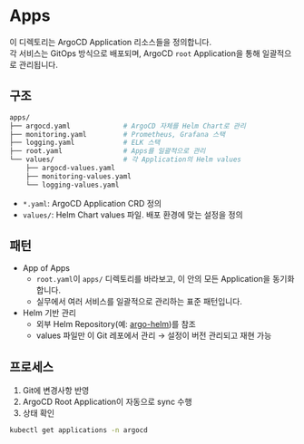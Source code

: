 # Apps

이 디렉토리는 ArgoCD Application 리소스들을 정의합니다.  
각 서비스는 GitOps 방식으로 배포되며, ArgoCD `root` Application을 통해 일괄적으로 관리됩니다.

## 구조
```bash
apps/
├── argocd.yaml             # ArgoCD 자체를 Helm Chart로 관리
├── monitoring.yaml         # Prometheus, Grafana 스택
├── logging.yaml            # ELK 스택
├── root.yaml               # Apps를 일괄적으로 관리
└── values/                 # 각 Application의 Helm values
    ├── argocd-values.yaml
    ├── monitoring-values.yaml
    └── logging-values.yaml
```
- `*.yaml`: ArgoCD Application CRD 정의
- `values/`: Helm Chart values 파일. 배포 환경에 맞는 설정을 정의

## 패턴

- App of Apps  
  - `root.yaml`이 `apps/` 디렉토리를 바라보고, 이 안의 모든 Application을 동기화합니다.
  - 실무에서 여러 서비스를 일괄적으로 관리하는 표준 패턴입니다.
- Helm 기반 관리  
  - 외부 Helm Repository(예: [argo-helm](https://argoproj.github.io/argo-helm))를 참조
  - values 파일만 이 Git 레포에서 관리 → 설정이 버전 관리되고 재현 가능

## 프로세스
1. Git에 변경사항 반영
2. ArgoCD Root Application이 자동으로 sync 수행
3. 상태 확인
```bash
kubectl get applications -n argocd
```